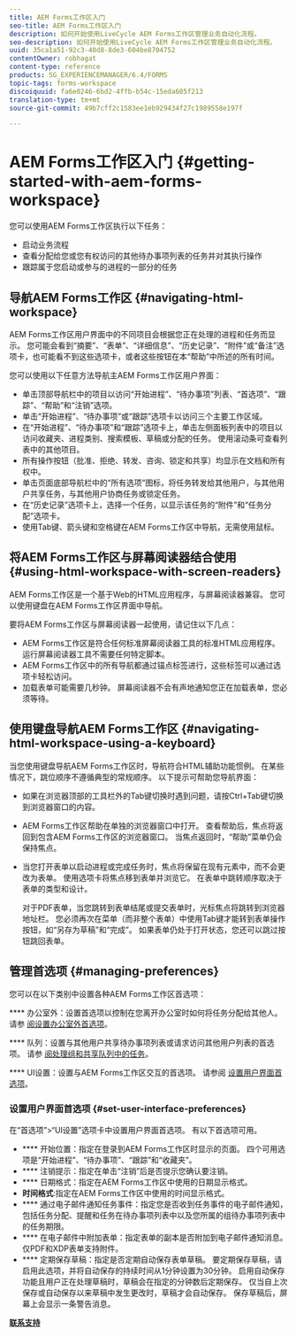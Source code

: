 ```yaml
---
title: AEM Forms工作区入门
seo-title: AEM Forms工作区入门
description: 如何开始使用LiveCycle AEM Forms工作区管理业务自动化流程。
seo-description: 如何开始使用LiveCycle AEM Forms工作区管理业务自动化流程。
uuid: 35ca1a51-92c3-40d8-8de3-604be8704752
contentOwner: robhagat
content-type: reference
products: SG_EXPERIENCEMANAGER/6.4/FORMS
topic-tags: forms-workspace
discoiquuid: fa6e0246-6bd2-4ffb-b54c-15eda605f213
translation-type: tm+mt
source-git-commit: 49b7cff2c1583ee1eb929434f27c1989558e197f

---
```



# AEM Forms工作区入门 {#getting-started-with-aem-forms-workspace}

您可以使用AEM Forms工作区执行以下任务：

* 启动业务流程
* 查看分配给您或您有权访问的其他待办事项列表的任务并对其执行操作
* 跟踪属于您启动或参与的进程的一部分的任务

## 导航AEM Forms工作区 {#navigating-html-workspace}

AEM Forms工作区用户界面中的不同项目会根据您正在处理的进程和任务而显示。 您可能会看到“摘要”、“表单”、“详细信息”、“历史记录”、“附件”或“备注”选项卡，也可能看不到这些选项卡，或者这些按钮在本“帮助”中所述的所有时间。

您可以使用以下任意方法导航主AEM Forms工作区用户界面：

* 单击顶部导航栏中的项目以访问“开始进程”、“待办事项”列表、“首选项”、“跟踪”、“帮助”和“注销”选项。
* 单击“开始进程”、“待办事项”或“跟踪”选项卡以访问三个主要工作区域。
* 在“开始进程”、“待办事项”和“跟踪”选项卡上，单击左侧面板列表中的项目以访问收藏夹、进程类别、搜索模板、草稿或分配的任务。 使用滚动条可查看列表中的其他项目。
* 所有操作按钮（批准、拒绝、转发、咨询、锁定和共享）均显示在文档和所有权中。
* 单击页面底部导航栏中的“所有选项”图标，将任务转发给其他用户，与其他用户共享任务，与其他用户协商任务或锁定任务。
* 在“历史记录”选项卡上，选择一个任务，以显示该任务的“附件”和“任务分配”选项卡。
* 使用Tab键、箭头键和空格键在AEM Forms工作区中导航，无需使用鼠标。

## 将AEM Forms工作区与屏幕阅读器结合使用 {#using-html-workspace-with-screen-readers}

AEM Forms工作区是一个基于Web的HTML应用程序，与屏幕阅读器兼容。 您可以使用键盘在AEM Forms工作区界面中导航。

要将AEM Forms工作区与屏幕阅读器一起使用，请记住以下几点：

* AEM Forms工作区是符合任何标准屏幕阅读器工具的标准HTML应用程序。 运行屏幕阅读器工具不需要任何特定脚本。
* AEM Forms工作区中的所有导航都通过锚点标签进行，这些标签可以通过选项卡轻松访问。
* 加载表单可能需要几秒钟。 屏幕阅读器不会有声地通知您正在加载表单，您必须等待。

## 使用键盘导航AEM Forms工作区 {#navigating-html-workspace-using-a-keyboard}

当您使用键盘导航AEM Forms工作区时，导航符合HTML辅助功能惯例。 在某些情况下，跳位顺序不遵循典型的常规顺序。 以下提示可帮助您导航界面：

* 如果在浏览器顶部的工具栏外的Tab键切换时遇到问题，请按Ctrl+Tab键切换到浏览器窗口的内容。
* AEM Forms工作区帮助在单独的浏览器窗口中打开。 查看帮助后，焦点将返回到包含AEM Forms工作区的浏览器窗口。 当焦点返回时，“帮助”菜单仍会保持焦点。
* 当您打开表单以启动进程或完成任务时，焦点将保留在现有元素中，而不会更改为表单。 使用选项卡将焦点移到表单并浏览它。 在表单中跳转顺序取决于表单的类型和设计。

   对于PDF表单，当您跳转到表单结尾或提交表单时，光标焦点将跳转到浏览器地址栏。 您必须再次在菜单（而非整个表单）中使用Tab键才能转到表单操作按钮，如“另存为草稿”和“完成”。 如果表单仍处于打开状态，您还可以跳过按钮跳回表单。

## 管理首选项 {#managing-preferences}

您可以在以下类别中设置各种AEM Forms工作区首选项：

**** 办公室外：设置首选项以控制在您离开办公室时如何将任务分配给其他人。 请参 [阅设置办公室外首选项](/help/forms/using/todo-lists.md#main-pars-heading-22)。

**** 队列：设置与其他用户共享待办事项列表或请求访问其他用户列表的首选项。 请参 [阅处理组和共享队列中的任务](/help/forms/using/todo-lists.md#main-pars-heading-19)。

**** UI设置：设置与AEM Forms工作区交互的首选项。 请参阅 [设置用户界面首选项](/help/forms/using/getting-started-livecycle-html-workspace.md#main-pars-heading-5)。

### 设置用户界面首选项 {#set-user-interface-preferences}

在“首选项”>“UI设置”选项卡中设置用户界面首选项。 有以下首选项可用。

* **** 开始位置：指定在登录到AEM Forms工作区时显示的页面。 四个可用选项是“开始进程”、“待办事项”、“跟踪”和“收藏夹”。
* **** 注销提示：指定在单击“注销”后是否提示您确认要注销。
* **** 日期格式：指定在AEM Forms工作区中使用的日期显示格式。
* **时间格式**:指定在AEM Forms工作区中使用的时间显示格式。
* **** 通过电子邮件通知任务事件：指定您是否收到任务事件的电子邮件通知，包括任务分配、提醒和任务在待办事项列表中以及您所属的组待办事项列表中的任务期限。
* **** 在电子邮件中附加表单：指定表单的副本是否附加到电子邮件通知消息。 仅PDF和XDP表单支持附件。
* **** 定期保存草稿：指定是否定期自动保存表单草稿。 要定期保存草稿，请启用此选项，并将自动保存的持续时间从1分钟设置为30分钟。 启用自动保存功能且用户正在处理草稿时，草稿会在指定的分钟数后定期保存。 仅当自上次保存或自动保存以来草稿中发生更改时，草稿才会自动保存。 保存草稿后，屏幕上会显示一条警告消息。

**[联系支持](https://www.adobe.com/account/sign-in.supportportal.html)**
